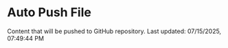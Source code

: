 # Auto Push File

Content that will be pushed to GitHub repository.
Last updated: 07/15/2025, 07:49:44 PM